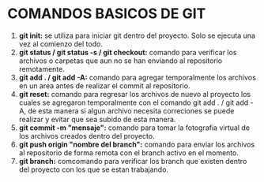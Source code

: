 # COMANDOS BASICOS DE GIT

1. **git init:** se utiliza para iniciar git dentro del proyecto. Solo se ejecuta una vez al comienzo del todo.
2. **git status / git status -s / git checkout:** comando para verificar los archivos o carpetas que aun no se han enviando al repositorio remotamente.
3. **git add . / git add -A:** comando para agregar temporalmente los archivos en un area antes de realizar el commit al repositorio.  
4. **git reset:** comando para regresar los archivos de nuevo al proyecto los cuales se agregaron temporalmente con el comando git add . / git add -A, de esta manera si algun archivo necesita correciones se puede realizar y evitar que sea subido de esta manera.
5. **git commit -m "mensaje":** comando para tomar la fotografia virtual de los archivos creados dentro del proyecto.
6. **git push origin "nombre del branch":** comando para enviar los archivos al repositorio de forma remota con el branch activo en el momento.
7. **git branch:** comcomando para verificar los branch que existen dentro del proyecto con los que se estan trabajando.
















